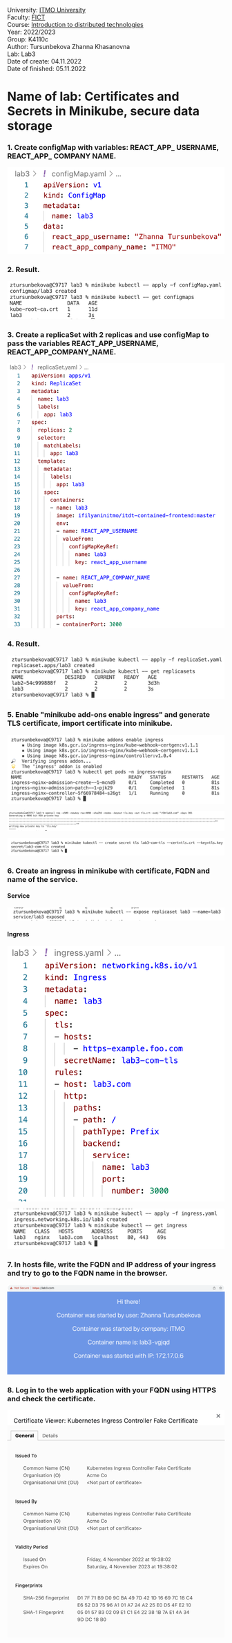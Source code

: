 University: [ITMO University](https://itmo.ru/ru/) <br />
Faculty: [FICT](https://fict.itmo.ru) <br />
Course: [Introduction to distributed technologies](https://github.com/itmo-ict-faculty/introduction-to-distributed-technologies) <br />
Year: 2022/2023 <br />
Group: K4110c <br />
Author: Tursunbekova Zhanna Khasanovna <br />
Lab: Lab3 <br />
Date of create:   04.11.2022 <br />
Date of finished: 05.11.2022 <br />

# Name of lab: Certificates and Secrets in Minikube, secure data storage

### 1. Create configMap with variables: REACT_APP_ USERNAME, REACT_APP_ COMPANY NAME.
![My Image](images/image1.png)

### 2. Result.
![My Image](images/image2.png)

### 3. Create a replicaSet with 2 replicas and use configMap to pass the variables REACT_APP_USERNAME, REACT_APP_COMPANY_NAME.
![My Image](images/image3.png)

### 4. Result.
![My Image](images/image4.png)

### 5. Enable "minikube add-ons enable ingress" and generate TLS certificate, import certificate into minikube.
![My Image](images/image5.png)

![My Image](images/image6.png)

![My Image](images/image7.png)

### 6. Create an ingress in minikube with certificate, FQDN and name of the service.
#### Service
![My Image](images/image8.png)
#### Ingress
![My Image](images/image9.png)

![My Image](images/image10.png)

### 7. In hosts file, write the FQDN and IP address of your ingress and try to go to the FQDN name in the browser.
![My Image](images/image11.png)

### 8. Log in to the web application with your FQDN using HTTPS and check the certificate.
![My Image](images/image12.png)
